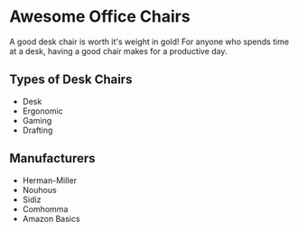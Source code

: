 # Awesome Office Chairs

A good desk chair is worth it's weight in gold! For anyone who spends time at a desk, having a good chair makes for a productive day.

## Types of Desk Chairs

- Desk
- Ergonomic
- Gaming
- Drafting

## Manufacturers

- Herman-Miller
- Nouhous
- Sidiz
- Comhomma
- Amazon Basics

